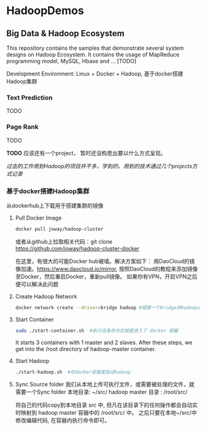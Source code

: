 # HadoopDemos
## Big Data &amp; Hadoop Ecosystem


This repository contains the samples that demonstrate several system designs on Hadoop Ecosystem. It contains the usage of MapReduce programming model, MySQL, Hbase and ... [TODO]

Development Environment: Linux + Docker + Hadoop, 基于docker搭建Hadoop集群

### Text Prediction ###
TODO
### Page Rank ###
TODO

**TODO**
应该还有一个project， 暂时还没构思出要以什么方式呈现。

*过去的工作用到Hadoop的项目并不多，学到的、用到的技术通过几个projects方式记录*


### 基于docker搭建Hadoop集群 ###
从dockerhub上下载用于搭建集群的镜像

1. Pull Docker Image
   ```Bash
   docker pull joway/hadoop-cluster
   ```
   或者从github上拉取相关代码：git clone https://github.com/joway/hadoop-cluster-docker
   
   在这里，有很大的可能Docker hub被墙。解决方案如下：
   用DaoCloud的镜像加速。https://www.daocloud.io/mirror, 按照DaoCloud的教程来添加镜像至Docker，然后重启Docker，重新pull镜像。
   如果你有VPN，开启VPN之后便可以解决此问题

   
2. Create Hadoop Network
   ```Bash
   docker network create --driver=bridge hadoop #搭建一个bridge供hadoop各节点通信
   ```
   
3. Start Container
   ```Bash
   sudo ./start-container.sh  #执行这条命令后就是进入了 docker 容器
   ```
   
   It starts 3 containers with 1 master and 2 slaves. After these steps, we get into the /root directory of hadoop-master container.
   
4. Start Hadoop
   ```Bash
   ./start-hadoop.sh  #在docker容器里启动hadoop
   ```
   
5. Sync Source folder
    我们从本地上传可执行文件，或需要被处理的文件，就需要一个Sync folder
    本地目录: ~/src/
    hadoop master 目录 : /root/src/
    
    将自己的代码copy到本地目录 src 中, 但凡在该目录下的任何操作都会自动实时映射到 hadoop master 容器中的 /root/src/ 中。
    之后只要在本地~/src/中修改编辑代码, 在容器内执行命令即可。



